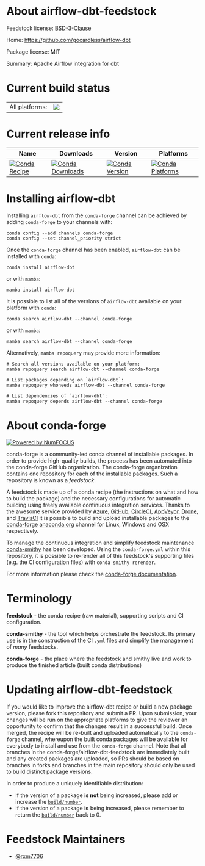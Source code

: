 About airflow-dbt-feedstock
===========================

Feedstock license: [BSD-3-Clause](https://github.com/conda-forge/airflow-dbt-feedstock/blob/main/LICENSE.txt)

Home: https://github.com/gocardless/airflow-dbt

Package license: MIT

Summary: Apache Airflow integration for dbt

Current build status
====================


<table><tr><td>All platforms:</td>
    <td>
      <a href="https://dev.azure.com/conda-forge/feedstock-builds/_build/latest?definitionId=18425&branchName=main">
        <img src="https://dev.azure.com/conda-forge/feedstock-builds/_apis/build/status/airflow-dbt-feedstock?branchName=main">
      </a>
    </td>
  </tr>
</table>

Current release info
====================

| Name | Downloads | Version | Platforms |
| --- | --- | --- | --- |
| [![Conda Recipe](https://img.shields.io/badge/recipe-airflow--dbt-green.svg)](https://anaconda.org/conda-forge/airflow-dbt) | [![Conda Downloads](https://img.shields.io/conda/dn/conda-forge/airflow-dbt.svg)](https://anaconda.org/conda-forge/airflow-dbt) | [![Conda Version](https://img.shields.io/conda/vn/conda-forge/airflow-dbt.svg)](https://anaconda.org/conda-forge/airflow-dbt) | [![Conda Platforms](https://img.shields.io/conda/pn/conda-forge/airflow-dbt.svg)](https://anaconda.org/conda-forge/airflow-dbt) |

Installing airflow-dbt
======================

Installing `airflow-dbt` from the `conda-forge` channel can be achieved by adding `conda-forge` to your channels with:

```
conda config --add channels conda-forge
conda config --set channel_priority strict
```

Once the `conda-forge` channel has been enabled, `airflow-dbt` can be installed with `conda`:

```
conda install airflow-dbt
```

or with `mamba`:

```
mamba install airflow-dbt
```

It is possible to list all of the versions of `airflow-dbt` available on your platform with `conda`:

```
conda search airflow-dbt --channel conda-forge
```

or with `mamba`:

```
mamba search airflow-dbt --channel conda-forge
```

Alternatively, `mamba repoquery` may provide more information:

```
# Search all versions available on your platform:
mamba repoquery search airflow-dbt --channel conda-forge

# List packages depending on `airflow-dbt`:
mamba repoquery whoneeds airflow-dbt --channel conda-forge

# List dependencies of `airflow-dbt`:
mamba repoquery depends airflow-dbt --channel conda-forge
```


About conda-forge
=================

[![Powered by
NumFOCUS](https://img.shields.io/badge/powered%20by-NumFOCUS-orange.svg?style=flat&colorA=E1523D&colorB=007D8A)](https://numfocus.org)

conda-forge is a community-led conda channel of installable packages.
In order to provide high-quality builds, the process has been automated into the
conda-forge GitHub organization. The conda-forge organization contains one repository
for each of the installable packages. Such a repository is known as a *feedstock*.

A feedstock is made up of a conda recipe (the instructions on what and how to build
the package) and the necessary configurations for automatic building using freely
available continuous integration services. Thanks to the awesome service provided by
[Azure](https://azure.microsoft.com/en-us/services/devops/), [GitHub](https://github.com/),
[CircleCI](https://circleci.com/), [AppVeyor](https://www.appveyor.com/),
[Drone](https://cloud.drone.io/welcome), and [TravisCI](https://travis-ci.com/)
it is possible to build and upload installable packages to the
[conda-forge](https://anaconda.org/conda-forge) [anaconda.org](https://anaconda.org/)
channel for Linux, Windows and OSX respectively.

To manage the continuous integration and simplify feedstock maintenance
[conda-smithy](https://github.com/conda-forge/conda-smithy) has been developed.
Using the ``conda-forge.yml`` within this repository, it is possible to re-render all of
this feedstock's supporting files (e.g. the CI configuration files) with ``conda smithy rerender``.

For more information please check the [conda-forge documentation](https://conda-forge.org/docs/).

Terminology
===========

**feedstock** - the conda recipe (raw material), supporting scripts and CI configuration.

**conda-smithy** - the tool which helps orchestrate the feedstock.
                   Its primary use is in the construction of the CI ``.yml`` files
                   and simplify the management of *many* feedstocks.

**conda-forge** - the place where the feedstock and smithy live and work to
                  produce the finished article (built conda distributions)


Updating airflow-dbt-feedstock
==============================

If you would like to improve the airflow-dbt recipe or build a new
package version, please fork this repository and submit a PR. Upon submission,
your changes will be run on the appropriate platforms to give the reviewer an
opportunity to confirm that the changes result in a successful build. Once
merged, the recipe will be re-built and uploaded automatically to the
`conda-forge` channel, whereupon the built conda packages will be available for
everybody to install and use from the `conda-forge` channel.
Note that all branches in the conda-forge/airflow-dbt-feedstock are
immediately built and any created packages are uploaded, so PRs should be based
on branches in forks and branches in the main repository should only be used to
build distinct package versions.

In order to produce a uniquely identifiable distribution:
 * If the version of a package **is not** being increased, please add or increase
   the [``build/number``](https://docs.conda.io/projects/conda-build/en/latest/resources/define-metadata.html#build-number-and-string).
 * If the version of a package **is** being increased, please remember to return
   the [``build/number``](https://docs.conda.io/projects/conda-build/en/latest/resources/define-metadata.html#build-number-and-string)
   back to 0.

Feedstock Maintainers
=====================

* [@rxm7706](https://github.com/rxm7706/)

